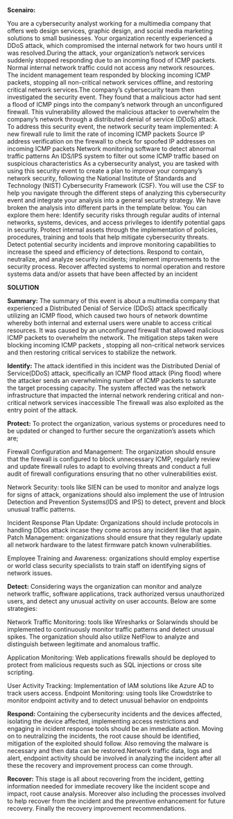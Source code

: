 **Scenairo:** 

You are a cybersecurity analyst working for a multimedia company that offers web design services, graphic design, and social media marketing solutions to small businesses. Your organization recently experienced a DDoS attack, which compromised the internal network for two hours until it was resolved.During the attack, your organization’s network services suddenly stopped responding due to an incoming flood of ICMP packets. Normal internal network traffic could not access any network resources. The incident management team responded by blocking incoming ICMP packets, stopping all non-critical network services offline, and restoring critical network services.The company’s cybersecurity team then investigated the security event. They found that a malicious actor had sent a flood of ICMP pings into the company’s network through an unconfigured firewall. This vulnerability allowed the malicious attacker to overwhelm the company’s network through a distributed denial of service (DDoS) attack. To address this security event, the network security team implemented:
A new firewall rule to limit the rate of incoming ICMP packets
Source IP address verification on the firewall to check for spoofed IP addresses on incoming ICMP packets
Network monitoring software to detect abnormal traffic patterns
An IDS/IPS system to filter out some ICMP traffic based on suspicious characteristics
As a cybersecurity analyst, you are tasked with using this security event to create a plan to improve your company’s network security, following the National Institute of Standards and Technology (NIST) Cybersecurity Framework (CSF). You will use the CSF to help you navigate through the different steps of analyzing this cybersecurity event and integrate your analysis into a general security strategy. We have broken the analysis into different parts in the template below. You can explore them here:
Identify security risks through regular audits of internal networks, systems, devices, and access privileges to identify potential gaps in security.
Protect internal assets through the implementation of policies, procedures, training and tools that help mitigate cybersecurity threats.
Detect potential security incidents and improve monitoring capabilities to increase the speed and efficiency of detections.
Respond to contain, neutralize, and analyze security incidents; implement improvements to the security process.
Recover affected systems to normal operation and restore systems data and/or assets that have been affected by an incident

**SOLUTION**

**Summary:** The summary of this event is about a multimedia company that experienced a Distributed Denial of Service (DDoS) attack specifically utilizing an ICMP flood, which caused two hours of network downtime whereby both internal and external users were unable to access critical resources. It was caused by an unconfigured firewall that allowed malicious ICMP packets to overwhelm the network. The mitigation steps taken were blocking incoming ICMP packets , stopping all non-critical network services and then restoring critical services to stabilize the network.

**Identify:** The attack identified in this incident was the Distributed Denial of Service(DDoS) attack, specifically an ICMP flood attack (Ping flood) where the attacker sends an overwhelming number of ICMP packets to saturate the target processing capacity. The system affected was the network infrastructure that impacted the internal network rendering critical and non-critical network services inaccessible The firewall was also exploited as the entry point of the attack.

**Protect:** To protect the organization, various systems or procedures need to be updated or changed to further secure the organization’s assets which are;

Firewall Configuration and Management: The organization should ensure that the firewall is configured to block unnecessary ICMP, regularly review and update firewall rules to adapt to evolving threats and conduct a full audit of firewall configurations ensuring that no other vulnerabilities exist.

Network Security: tools like SIEN can be used to monitor and analyze logs for signs of attack, organizations should also implement the use of Intrusion Detection and Prevention Systems(IDS and IPS) to detect, prevent and block unusual traffic patterns.

Incident Response Plan Update: Organizations should include protocols in handling DDos attack incase they come across any incident like that again.
Patch Management: organizations should ensure that they regularly update all network hardware to the latest firmware patch known vulnerabilities.

Employee Training and Awareness: organizations should employ expertise or world class security specialists to train staff on identifying signs of network issues.

**Detect:** Considering ways the organization can monitor and analyze network traffic, software applications, track authorized versus unauthorized users, and detect any unusual activity on user accounts. Below are some strategies:

Network Traffic Monitoring: tools like Wiresharks or Solarwinds should be implemented to continuously monitor traffic patterns and detect unusual spikes. The organization should also utilize NetFlow to analyze and distinguish between legitimate and anomalous traffic.

Application Monitoring: Web applications firewalls should be deployed to protect from malicious requests such as SQL injections or cross site scripting.

User Activity Tracking: Implementation of IAM solutions like Azure AD to track users access.
Endpoint Monitoring: using tools like Crowdstrike to monitor endpoint activity and to detect unusual behavior on endpoints

**Respond:** Containing the cybersecurity incidents and the devices affected, isolating the device affected, implementing access restrictions and engaging in incident response tools should be an immediate action.
Moving on to neutralizing the incidents, the root cause should be identified, mitigation of the exploited should follow. Also removing the malware is necessary and then data can be restored.Network traffic data, logs and alert, endpoint activity should be involved in analyzing the incident after all these the recovery and improvement process can come through.

**Recover:** This stage is all about recovering from the incident, getting information needed for immediate recovery like the incident scope and impact, root cause analysis. Moreover also including the processes involved to help recover from the incident and the preventive enhancement for future recovery. Finally the recovery improvement recommendations.
